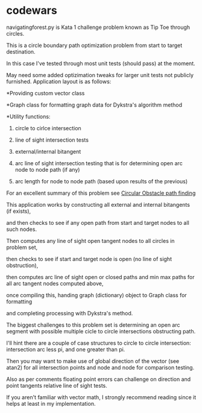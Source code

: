 # codewars
navigatingforest.py is Kata 1 challenge problem known as Tip Toe through circles.

This is a circle boundary path optimization problem from start to target destination.

In this case I've tested through most unit tests (should pass) at the moment.

May need some added optizimation tweaks for larger unit tests not publicly furnished.
Application layout is as follows:

*Providing custom vector class

*Graph class for formatting graph data for Dykstra's algorithm method

*Utility functions: 

  1. circle to cirlce intersection 
  
  2. line of sight intersection tests 
  
  3. external/internal bitangent
  
  4. arc line of sight intersection testing that is for determining open arc node to node path (if any)
  
  5. arc length for node to node path (based upon results of the previous)
  
For an excellent summary of this problem see 
[Circular Obstacle path finding](https://redblobgames.github.io/circular-obstacle-pathfinding/)

This application works by constructing all external and internal bitangents (if exists), 

and then checks to see if any open path from start and target nodes to all such nodes.

Then computes any line of sight open tangent nodes to all circles in problem set,

then checks to see if start and target node is open (no line of sight obstruction),

then computes arc line of sight open or closed paths and min max paths for all arc tangent nodes computed above,

once compiling this, handing graph (dictionary) object to Graph class for formatting 

and completing processing with Dykstra's method.  

The biggest challenges to this problem set is determining an open arc segment with possible multiple cicle to circle intersections obstructing path.

I'll hint there are a couple of case structures to circle to circle intersection: intersection arc less pi, and one greater than pi.

Then you may want to make use of global direction of the vector (see atan2) for all intersection points and node and node for comparison testing.

Also as per comments floating point errors can challenge on direction and point tangents relative line of sight tests.

If you aren't familiar with vector math, I strongly recommend reading since it helps at least in my implementation.

